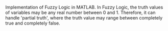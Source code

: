 Implementation of Fuzzy Logic in MATLAB. In Fuzzy Logic, the truth values of variables may be any real number between 0 and 1. 
Therefore, it can handle 'partial truth', where the truth value may range between completely true and completely false.